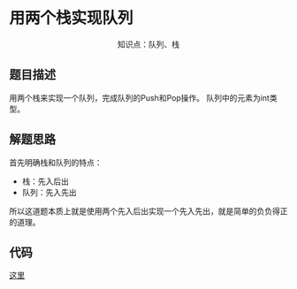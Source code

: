 # 用两个栈实现队列

<center>知识点：队列、栈</center>

## 题目描述

用两个栈来实现一个队列，完成队列的Push和Pop操作。 队列中的元素为int类型。

## 解题思路

首先明确栈和队列的特点：

- 栈：先入后出
- 队列：先入先出

所以这道题本质上就是使用两个先入后出实现一个先入先出，就是简单的负负得正的道理。






## 代码

[这里](../Code/5.py)